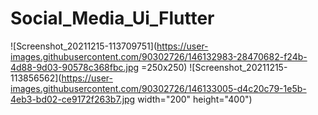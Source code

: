 # Social_Media_Ui_Flutter

![Screenshot_20211215-113709751](https://user-images.githubusercontent.com/90302726/146132983-28470682-f24b-4d88-9d03-90578c368fbc.jpg  =250x250)
![Screenshot_20211215-113856562](https://user-images.githubusercontent.com/90302726/146133005-d4c20c79-1e5b-4eb3-bd02-ce9172f263b7.jpg width="200" height="400")

